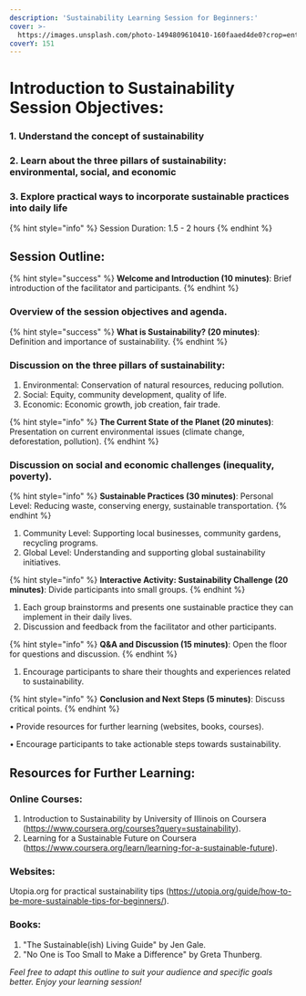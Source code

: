 ```yaml
---
description: 'Sustainability Learning Session for Beginners:'
cover: >-
  https://images.unsplash.com/photo-1494809610410-160faaed4de0?crop=entropy&cs=srgb&fm=jpg&ixid=M3wxOTcwMjR8MHwxfHNlYXJjaHw5fHxsZWFybnxlbnwwfHx8fDE3Mjc0MzU5MTh8MA&ixlib=rb-4.0.3&q=85
coverY: 151
---
```


# Introduction to Sustainability Session Objectives:

### 1. Understand the concept of sustainability

### 2. Learn about the three pillars of sustainability: environmental, social, and economic

### 3. Explore practical ways to incorporate sustainable practices into daily life

{% hint style="info" %}
Session Duration: 1.5 - 2 hours
{% endhint %}

## Session Outline:

{% hint style="success" %}
**Welcome and Introduction (10 minutes)**: Brief introduction of the facilitator and participants.
{% endhint %}

### Overview of the session objectives and agenda.

{% hint style="success" %}
**What is Sustainability? (20 minutes)**: Definition and importance of sustainability.
{% endhint %}

### Discussion on the three pillars of sustainability:

1. Environmental: Conservation of natural resources, reducing pollution.
2. Social: Equity, community development, quality of life.
3. Economic: Economic growth, job creation, fair trade.

{% hint style="info" %}
**The Current State of the Planet (20 minutes)**: Presentation on current environmental issues (climate change, deforestation, pollution).
{% endhint %}

### Discussion on social and economic challenges (inequality, poverty).

{% hint style="info" %}
**Sustainable Practices (30 minutes)**: Personal Level: Reducing waste, conserving energy, sustainable transportation.
{% endhint %}

1. Community Level: Supporting local businesses, community gardens, recycling programs.
2. Global Level: Understanding and supporting global sustainability initiatives.

{% hint style="info" %}
**Interactive Activity: Sustainability Challenge (20 minutes)**: Divide participants into small groups.
{% endhint %}

1. Each group brainstorms and presents one sustainable practice they can implement in their daily lives.
2. Discussion and feedback from the facilitator and other participants.

{% hint style="info" %}
**Q\&A and Discussion (15 minutes)**: Open the floor for questions and discussion.
{% endhint %}

1. Encourage participants to share their thoughts and experiences related to sustainability.

{% hint style="info" %}
**Conclusion and Next Steps (5 minutes)**: Discuss critical points.
{% endhint %}

• Provide resources for further learning (websites, books, courses).

• Encourage participants to take actionable steps towards sustainability.

## Resources for Further Learning:

### Online Courses:

1. Introduction to Sustainability by University of Illinois on Coursera (https://www.coursera.org/courses?query=sustainability).
2. Learning for a Sustainable Future on Coursera (https://www.coursera.org/learn/learning-for-a-sustainable-future).

### Websites:

Utopia.org for practical sustainability tips (https://utopia.org/guide/how-to-be-more-sustainable-tips-for-beginners/).

### Books:

1. "The Sustainable(ish) Living Guide" by Jen Gale.
2. "No One is Too Small to Make a Difference" by Greta Thunberg.

_Feel free to adapt this outline to suit your audience and specific goals better. Enjoy your learning session!_
